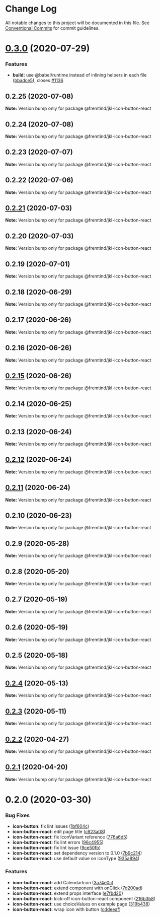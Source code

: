 # Change Log

All notable changes to this project will be documented in this file.
See [Conventional Commits](https://conventionalcommits.org) for commit guidelines.

# [0.3.0](https://github.com/fremtind/jokul/compare/@fremtind/jkl-icon-button-react@0.2.25...@fremtind/jkl-icon-button-react@0.3.0) (2020-07-29)


### Features

* **build:** use @babel/runtime instead of inlining helpers in each file ([bbadce5](https://github.com/fremtind/jokul/commit/bbadce52ba4da5d540b479b07273332587bed436)), closes [#1136](https://github.com/fremtind/jokul/issues/1136)





## 0.2.25 (2020-07-08)

**Note:** Version bump only for package @fremtind/jkl-icon-button-react





## 0.2.24 (2020-07-08)

**Note:** Version bump only for package @fremtind/jkl-icon-button-react





## 0.2.23 (2020-07-07)

**Note:** Version bump only for package @fremtind/jkl-icon-button-react





## 0.2.22 (2020-07-06)

**Note:** Version bump only for package @fremtind/jkl-icon-button-react





## [0.2.21](https://github.com/fremtind/jokul/compare/@fremtind/jkl-icon-button-react@0.2.20...@fremtind/jkl-icon-button-react@0.2.21) (2020-07-03)

**Note:** Version bump only for package @fremtind/jkl-icon-button-react





## 0.2.20 (2020-07-03)

**Note:** Version bump only for package @fremtind/jkl-icon-button-react





## 0.2.19 (2020-07-01)

**Note:** Version bump only for package @fremtind/jkl-icon-button-react





## 0.2.18 (2020-06-29)

**Note:** Version bump only for package @fremtind/jkl-icon-button-react





## 0.2.17 (2020-06-26)

**Note:** Version bump only for package @fremtind/jkl-icon-button-react





## 0.2.16 (2020-06-26)

**Note:** Version bump only for package @fremtind/jkl-icon-button-react





## [0.2.15](https://github.com/fremtind/jokul/compare/@fremtind/jkl-icon-button-react@0.2.14...@fremtind/jkl-icon-button-react@0.2.15) (2020-06-26)

**Note:** Version bump only for package @fremtind/jkl-icon-button-react





## 0.2.14 (2020-06-25)

**Note:** Version bump only for package @fremtind/jkl-icon-button-react





## 0.2.13 (2020-06-24)

**Note:** Version bump only for package @fremtind/jkl-icon-button-react





## [0.2.12](https://github.com/fremtind/jokul/compare/@fremtind/jkl-icon-button-react@0.2.11...@fremtind/jkl-icon-button-react@0.2.12) (2020-06-24)

**Note:** Version bump only for package @fremtind/jkl-icon-button-react





## [0.2.11](https://github.com/fremtind/jokul/compare/@fremtind/jkl-icon-button-react@0.2.10...@fremtind/jkl-icon-button-react@0.2.11) (2020-06-24)

**Note:** Version bump only for package @fremtind/jkl-icon-button-react





## 0.2.10 (2020-06-23)

**Note:** Version bump only for package @fremtind/jkl-icon-button-react





## 0.2.9 (2020-05-28)

**Note:** Version bump only for package @fremtind/jkl-icon-button-react





## 0.2.8 (2020-05-20)

**Note:** Version bump only for package @fremtind/jkl-icon-button-react





## 0.2.7 (2020-05-19)

**Note:** Version bump only for package @fremtind/jkl-icon-button-react





## 0.2.6 (2020-05-19)

**Note:** Version bump only for package @fremtind/jkl-icon-button-react





## 0.2.5 (2020-05-18)

**Note:** Version bump only for package @fremtind/jkl-icon-button-react





## [0.2.4](https://github.com/fremtind/jokul/compare/@fremtind/jkl-icon-button-react@0.2.3...@fremtind/jkl-icon-button-react@0.2.4) (2020-05-13)

**Note:** Version bump only for package @fremtind/jkl-icon-button-react





## [0.2.3](https://github.com/fremtind/jokul/compare/@fremtind/jkl-icon-button-react@0.2.2...@fremtind/jkl-icon-button-react@0.2.3) (2020-05-11)

**Note:** Version bump only for package @fremtind/jkl-icon-button-react





## [0.2.2](https://github.com/fremtind/jokul/compare/@fremtind/jkl-icon-button-react@0.2.1...@fremtind/jkl-icon-button-react@0.2.2) (2020-04-27)

**Note:** Version bump only for package @fremtind/jkl-icon-button-react





## [0.2.1](https://github.com/fremtind/jokul/compare/@fremtind/jkl-icon-button-react@0.2.0...@fremtind/jkl-icon-button-react@0.2.1) (2020-04-20)

**Note:** Version bump only for package @fremtind/jkl-icon-button-react





# 0.2.0 (2020-03-30)


### Bug Fixes

* **icon-button:** fix lint issues ([1bf604c](https://github.com/fremtind/jokul/commit/1bf604cc94e77e24ba9f17c44de06575e4459b4a))
* **icon-button-react:** edit page title ([c923a08](https://github.com/fremtind/jokul/commit/c923a08865d9e6c8fb5479df107a74a902f232c2))
* **icon-button-react:** fix IconVariant reference ([776a6d5](https://github.com/fremtind/jokul/commit/776a6d5a6fcc426d457ee96fd19a1393a1661786))
* **icon-button-react:** fix lint errors ([96c4955](https://github.com/fremtind/jokul/commit/96c495545e01e9ceb1f74d3d05f80add97d7dfe7))
* **icon-button-react:** fix lint issue ([9ce50fb](https://github.com/fremtind/jokul/commit/9ce50fb49589df4fd8ebbbbe28e4187a4e71af8c))
* **icon-button-react:** set dependency version to 0.1.0 ([7b9c214](https://github.com/fremtind/jokul/commit/7b9c2146bc8bd7916b734f2b8181b2fa59cdaade))
* **icon-button-react:** use default value on iconType ([935a894](https://github.com/fremtind/jokul/commit/935a89416696ada8cdc28b1593056be9cb559c10))


### Features

* **icon-button-react:** add CalendarIcon ([3a74e0c](https://github.com/fremtind/jokul/commit/3a74e0cb44640d386dc9e1012e7ccbe3ae84c1e0))
* **icon-button-react:** extend component with onClick ([7d200ad](https://github.com/fremtind/jokul/commit/7d200adf483361bfee394d9a10997f9b0b5818b6))
* **icon-button-react:** extend props interface ([e7fbd20](https://github.com/fremtind/jokul/commit/e7fbd20c2c43f4d9e45aadb665fcd1138c85c2ab))
* **icon-button-react:** kick-off icon-button-react component ([216b3b8](https://github.com/fremtind/jokul/commit/216b3b89c97501318324ce8e6cc9057871bfd83a))
* **icon-button-react:** use choiceValues on example page ([319b438](https://github.com/fremtind/jokul/commit/319b43819227f934e0592a9f16bae9095aed6d99))
* **icon-button-react:** wrap icon with button ([cddeeaf](https://github.com/fremtind/jokul/commit/cddeeafe5954678f6db37f404cbff0216685db4d))
